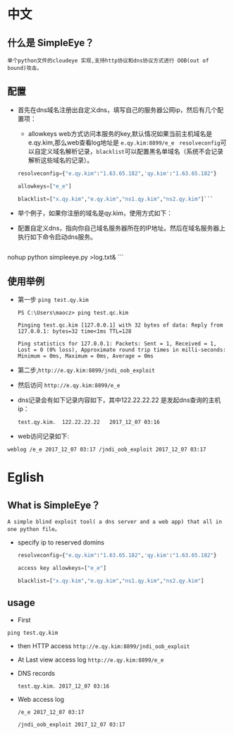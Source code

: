 
# 中文
## 什么是 SimpleEye？    
    单个python文件的cloudeye 实现,支持http协议和dns协议方式进行 OOB(out of bound)攻击。

## 配置
* 首先在dns域名注册出自定义dns，填写自己的服务器公网ip，然后有几个配置项：

    * allowkeys web方式访问本服务的key,默认情况如果当前主机域名是e.qy.kim,那么web查看log地址是
     ```e.qy.kim:8899/e_e ```
     ```resolveconfig```可以自定义域名解析记录，```blacklist```可以配置黑名单域名（系统不会记录解析这些域名的记录）。

    ```python
    resolveconfig={"e.qy.kim":"1.63.65.182",'qy.kim':"1.63.65.182"}
    
    allowkeys=["e_e"] 
    
    blacklist=["x.qy.kim","e.qy.kim","ns1.qy.kim","ns2.qy.kim"]```

* 举个例子，如果你注册的域名是qy.kim，使用方式如下：
* 配置自定义dns，指向你自己域名服务器所在的IP地址。然后在域名服务器上执行如下命令启动dns服务。
    ```shell
nohup python simpleeye.py >log.txt&
    ```

## 使用举例
* 第一步 ```ping test.qy.kim```

    ```shell
    PS C:\Users\maocz> ping test.qc.kim
    
    Pinging test.qc.kim [127.0.0.1] with 32 bytes of data: Reply from 127.0.0.1: bytes=32 time<1ms TTL=128
    
    Ping statistics for 127.0.0.1: Packets: Sent = 1, Received = 1, Lost = 0 (0% loss), Approximate round trip times in milli-seconds: Minimum = 0ms, Maximum = 0ms, Average = 0ms
    ```

* 第二步,```http://e.qy.kim:8899/jndi_oob_exploit```

* 然后访问 ```http://e.qy.kim:8899/e_e```

* dns记录会有如下记录内容如下，其中122.22.22.22 是发起dns查询的主机ip：

    ```
    test.qy.kim.  122.22.22.22   2017_12_07 03:16
    ```

* web访问记录如下:
```
weblog /e_e 2017_12_07 03:17 /jndi_oob_exploit 2017_12_07 03:17
```








# Eglish
## What is SimpleEye？
    A simple blind exploit tool( a dns server and a web app) that all in one python file。

* specify ip to reserved domins
    
    ```python
    resolveconfig={"e.qy.kim":"1.63.65.182",'qy.kim':"1.63.65.182"}
    
    access key allowkeys=["e_e"]
    
    blacklist=["x.qy.kim","e.qy.kim","ns1.qy.kim","ns2.qy.kim"]
    
    ```

## usage

* First
```shell
ping test.qy.kim
```

* then HTTP access 
  ```http://e.qy.kim:8899/jndi_oob_exploit```

* At Last view access log
```http://e.qy.kim:8899/e_e```

* DNS records

    ```test.qy.kim. 2017_12_07 03:16```

* Web access log

    ```
    /e_e 2017_12_07 03:17
    
    /jndi_oob_exploit 2017_12_07 03:17
    ```
